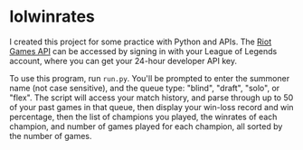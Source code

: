 # lolwinrates

I created this project for some practice with Python and APIs.  The [Riot Games API](https://developer.riotgames.com) can be accessed by signing in with your League of Legends account, where you can get your 24-hour developer API key.

To use this program, run `run.py`.  You'll be prompted to enter the summoner name (not case sensitive), and the queue type: "blind", "draft", "solo", or "flex".  The script will access your match history, and parse through up to 50 of your past games in that queue, then display your win-loss record and win percentage, then the list of champions you played, the winrates of each champion, and number of games played for each champion, all sorted by the number of games.
